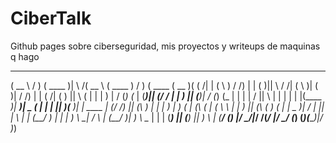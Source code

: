 # CiberTalk
Github pages sobre ciberseguridad, mis proyectos y writeups de maquinas q hago


 ______      ___    _______  _        ______   _______     ___    _______  _______  _       
(  __  \    /   )  (  ____ )| \    /\(  __  \ (  ____ )   /   )  (  ____ \(  __   )( (    /|
| (  \  )  / /) |  | (    )||  \  / /| (  \  )| (    )|  / /) |  | (    \/| (  )  ||  \  ( |
| |   ) | / (_) (_ | (____)||  (_/ / | |   ) || (____)| / (_) (_ | |      | | /   ||   \ | |
| |   | |(____   _)|     __)|   _ (  | |   | ||     __)(____   _)| | ____ | (/ /) || (\ \) |
| |   ) |     ) (  | (\ (   |  ( \ \ | |   ) || (\ (        ) (  | | \_  )|   / | || | \   |
| (__/  )     | |  | ) \ \__|  /  \ \| (__/  )| ) \ \__     | |  | (___) ||  (__) || )  \  |
(______/      (_)  |/   \__/|_/    \/(______/ |/   \__/     (_)  (_______)(_______)|/    )_)
                                                                                            

